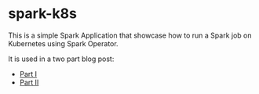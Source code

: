 # spark-k8s

This is a simple Spark Application that showcase how to run a Spark job on Kubernetes using Spark Operator.

It is used in a two part blog post:
- [Part I](https://dzlab.github.io/ml/2020/07/14/spark-kubernetes/)
- [Part II](https://dzlab.github.io/ml/2020/07/15/spark-kubernetes-2/)
